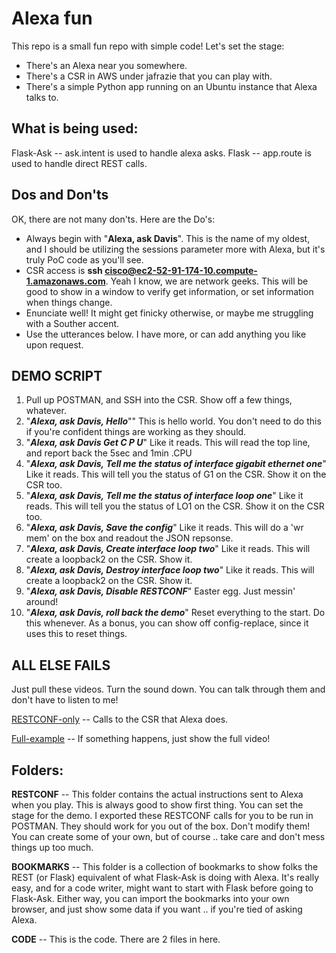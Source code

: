 # Alexa fun

This repo is a small fun repo with simple code! Let's set the stage:
* There's an Alexa near you somewhere.
* There's a CSR in AWS under jafrazie that you can play with.
* There's a simple Python app running on an Ubuntu instance that Alexa talks to.

## What is being used:
Flask-Ask -- ask.intent is used to handle alexa asks.
Flask -- app.route is used to handle direct REST calls.

## Dos and Don'ts
OK, there are not many don'ts. Here are the Do's:
* Always begin with "**Alexa, ask Davis**".
This is the name of my oldest, and I should be utilizing the sessions parameter
more with Alexa, but it's truly PoC code as you'll see.
* CSR access is **ssh cisco@ec2-52-91-174-10.compute-1.amazonaws.com**.
Yeah I know, we are network geeks. This will be good to show in a window to
verify get information, or set information when things change.
* Enunciate well! It might get finicky otherwise, or maybe me struggling with a
Souther accent.
* Use the utterances below. I have more, or can add anything you like upon
request.

## DEMO SCRIPT
1. Pull up POSTMAN, and SSH into the CSR.
Show off a few things, whatever.
2. "***Alexa, ask Davis, Hello***""
This is hello world. You don't need to do this if you're confident things are
working as they should.
3. "***Alexa, ask Davis Get C P U***"
Like it reads. This will read the top line, and report back the 5sec and 1min
.CPU
4. "***Alexa, ask Davis, Tell me the status of interface gigabit ethernet one***"
Like it reads. This will tell you the status of G1 on the CSR. Show it on the
CSR too.
5. "***Alexa, ask Davis, Tell me the status of interface loop one***"
Like it reads. This will tell you the status of LO1 on the CSR. Show it on the
CSR too.
6. "***Alexa, ask Davis, Save the config***"
Like it reads. This will do a 'wr mem' on the box and readout the JSON repsonse.
7. "***Alexa, ask Davis, Create interface loop two***"
Like it reads. This will create a loopback2 on the CSR. Show it.
7. "***Alexa, ask Davis, Destroy interface loop two***"
Like it reads. This will create a loopback2 on the CSR. Show it.
8. "***Alexa, ask Davis, Disable RESTCONF***"
Easter egg. Just messin' around!
9. "***Alexa, ask Davis, roll back the demo***"
Reset everything to the start. Do this whenever. As a bonus, you can show off
config-replace, since it uses this to reset things.

## ALL ELSE FAILS
Just pull these videos. Turn the sound down. You can talk through them and don't
have to listen to me!

[RESTCONF-only](https://sharevideo.cisco.com/#/videos/ba89acc8-3e60-4c0b-b5f5-e17dc1e5deec) -- Calls to the CSR that Alexa does.

[Full-example](https://sharevideo.cisco.com/#/videos/f66bf8f9-b91e-49ec-a80b-23b351b38e2b) -- If something happens, just show the full video!

## Folders:
**RESTCONF** -- This folder contains the actual instructions sent to Alexa when you
play. This is always good to show first thing. You can set the stage for the
demo. I exported these RESTCONF calls for you to be run in POSTMAN. They should
work for you out of the box. Don't modify them! You can create some of your own,
but of course .. take care and don't mess things up too much.

**BOOKMARKS** -- This folder is a collection of bookmarks to show folks the REST (or
Flask) equivalent of what Flask-Ask is doing with Alexa. It's really easy, and
for a code writer, might want to start with Flask before going to Flask-Ask.
Either way, you can import the bookmarks into your own browser, and just show
some data if you want .. if you're tied of asking Alexa.

**CODE** -- This is the code. There are 2 files in here.

